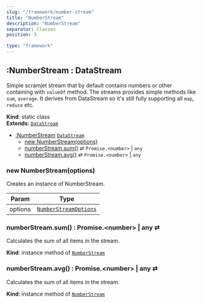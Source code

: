 ```yaml
---
slug: "/framework/number-stream"
title: "NumberStream"
description: "NumberStream"
separator: Classes
position: 3

type: "framework"
---
```


<a name="module_scramjet.NumberStream"></a>

## :NumberStream : DataStream

Simple scramjet stream that by default contains numbers or other containing with `valueOf` method. The streams
provides simple methods like `sum`, `average`. It derives from DataStream so it's still fully supporting all `map`,
`reduce` etc.

**Kind**: static class  
**Extends**: [<code>DataStream</code>](data-stream/#module_scramjet.DataStream)

- [:NumberStream](#module_scramjet.NumberStream) [<code>DataStream</code>](data-stream/#module_scramjet.DataStream)
  - [new NumberStream(options)](#new_module_scramjet.NumberStream_new)
  - [numberStream.sum()](#module_scramjet.NumberStream+sum) ⇄ <code>Promise.&lt;number&gt;</code> \| <code>any</code>
  - [numberStream.avg()](#module_scramjet.NumberStream+avg) ⇄ <code>Promise.&lt;number&gt;</code> \| <code>any</code>

<a name="new_module_scramjet.NumberStream_new"></a>

### new NumberStream(options)

Creates an instance of NumberStream.

| Param   | Type                                                                                             |
| ------- | ------------------------------------------------------------------------------------------------ |
| options | [<code>NumberStreamOptions</code>](/framework/definitions/#module_scramjet..NumberStreamOptions) |

<a name="module_scramjet.NumberStream+sum"></a>

### numberStream.sum() : Promise.&lt;number&gt; | any ⇄

Calculates the sum of all items in the stream.

**Kind**: instance method of [<code>NumberStream</code>](#module_scramjet.NumberStream)  
<a name="module_scramjet.NumberStream+avg"></a>

### numberStream.avg() : Promise.&lt;number&gt; | any ⇄

Calculates the sum of all items in the stream.

**Kind**: instance method of [<code>NumberStream</code>](#module_scramjet.NumberStream)
